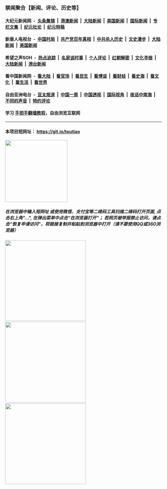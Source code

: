 ### 禁闻聚合【新闻、评论、历史等】

#### 大纪元新闻网 &nbsp;-&nbsp; [头条集锦](indexes/E头条集锦.md?t=02080833) &nbsp;|&nbsp; [港澳新闻](indexes/E港澳新闻.md?t=02080833)  &nbsp;|&nbsp; [大陆新闻](indexes/E大陆新闻.md?t=02080833) &nbsp;|&nbsp; [美国新闻](indexes/E美国新闻.md?t=02080833) &nbsp;|&nbsp; [国际新闻](indexes/E国际新闻.md?t=02080833) &nbsp;|&nbsp; [专栏文集](indexes/E专栏文集.md?t=02080833) &nbsp;|&nbsp; [纪元社论](indexes/E纪元社论.md?t=02080833) &nbsp;|&nbsp; [纪元特稿](indexes/E纪元特稿.md?t=02080833) 

#### 新唐人电视台 &nbsp;-&nbsp; [中国时局](indexes/N中国时局.md?t=02080833) &nbsp;|&nbsp; [共产党百年真相](indexes/N共产党百年真相.md?t=02080833) &nbsp;|&nbsp; [中共杀人历史](indexes/N中共杀人历史.md?t=02080833) &nbsp;|&nbsp; [文史漫步](indexes/N文史漫步.md?t=02080833) &nbsp;|&nbsp; [大陆新闻](indexes/N大陆新闻.md?t=02080833) &nbsp;|&nbsp; [美国新闻](indexes/N美国新闻.md?t=02080833)

#### 希望之声SOH &nbsp;-&nbsp; [热点追踪](indexes/H热点追踪.md?t=02080833) &nbsp;|&nbsp; [名家谈时事](indexes/H名家谈时事.md?t=02080833) &nbsp;|&nbsp; [个人评论](indexes/H个人评论.md?t=02080833)  &nbsp;|&nbsp; [红朝解密](indexes/H红朝解密.md?t=02080833) &nbsp;|&nbsp; [文化寻根](indexes/H文化寻根.md?t=02080833) &nbsp;|&nbsp; [大陆新闻](indexes/H大陆新闻.md?t=02080833) &nbsp;|&nbsp; [港台新闻](indexes/H港台新闻.md?t=02080833)

#### 看中国新闻网 &nbsp;-&nbsp; [看大陆](indexes/S看大陆.md?t=02080833) &nbsp;|&nbsp; [看官场](indexes/S看官场.md?t=02080833) &nbsp;|&nbsp; [看民生](indexes/S看民生.md?t=02080833)  &nbsp;|&nbsp; [看博谈](indexes/S看博谈.md?t=02080833) &nbsp;|&nbsp; [看财经](indexes/S看财经.md?t=02080833) &nbsp;|&nbsp; [看史海](indexes/S看史海.md?t=02080833) &nbsp;|&nbsp; [看文化](indexes/S看文化.md?t=02080833) &nbsp;|&nbsp; [看生活](indexes/S看生活.md?t=02080833) &nbsp;|&nbsp; [看世界](indexes/S看世界.md?t=02080833)

#### 自由亚洲电台 &nbsp;-&nbsp; [亚太报道](indexes/R亚太报道.md?t=02080833) &nbsp;|&nbsp; [中国一周](indexes/R中国一周.md?t=02080833) &nbsp;|&nbsp; [中国透视](indexes/R中国透视.md?t=02080833)  &nbsp;|&nbsp; [国际视角](indexes/R国际视角.md?t=02080833) &nbsp;|&nbsp; [夜话中南海](indexes/R夜话中南海.md?t=02080833) &nbsp;|&nbsp; [不同的声音](indexes/R不同的声音.md?t=02080833) &nbsp;|&nbsp; [特约评论](indexes/R特约评论.md?t=02080833)

#### 学习 [手把手翻墙教程](https://github.com/gfw-breaker/guides/wiki)，自由浏览互联网

----

#### 本项目短网址： https://git.io/toutiao
<img src="https://raw.githubusercontent.com/gfw-breaker/banned-news/master/scripts/img/qr.png" width="200px"/>  

##### 在浏览器中输入短网址 或使用微信、支付宝等二维码工具扫描二维码打开页面, 点击右上角"...", 在弹出菜单中点击“在浏览器打开”； 若网页被举报禁止访问，请点击“恢复申请访问”，将链接复制并粘贴到浏览器中打开（请不要使用QQ或360浏览器）

<img src="https://raw.githubusercontent.com/gfw-breaker/banned-news/master/scripts/img/1.png" width="260px"/> &nbsp; <img src="https://raw.githubusercontent.com/gfw-breaker/banned-news/master/scripts/img/2.png" width="260px"/> &nbsp; <img src="https://raw.githubusercontent.com/gfw-breaker/banned-news/master/scripts/img/3.png" width="260px"/>

